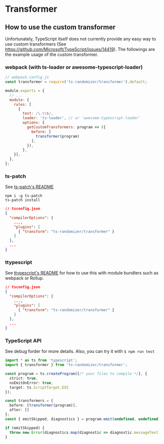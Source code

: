 # Transformer

## How to use the custom transformer
Unfortunately, TypeScript itself does not currently provide any easy way to use custom transformers (See https://github.com/Microsoft/TypeScript/issues/14419).
The followings are the example usage of the custom transformer.

### webpack (with ts-loader or awesome-typescript-loader)
```js
// webpack.config.js
const transformer = require('ts-randomizer/transformer').default;

module.exports = {
  // ...
  module: {
    rules: [
      {
        test: /\.ts$/,
        loader: 'ts-loader', // or 'awesome-typescript-loader'
        options: {
          getCustomTransformers: program => ({
            before: [
              transformer(program)
            ],
          }),
        },
    }],
  },
};
```
### ts-patch
See [ts-patch's README](https://github.com/nonara/ts-patch/blob/master/README.md)
```
npm i -g ts-patch
ts-patch install
```
```json
// tsconfig.json
{
  "compilerOptions": {
    ...,
    "plugins": [
      { "transform": "ts-randomizer/transformer" }
    ]
  },
  ...
}
```

### ttypescript
See [ttypescript's README](https://github.com/cevek/ttypescript/blob/master/README.md) for how to use this with module bundlers such as webpack or Rollup.
```json
// tsconfig.json
{
  "compilerOptions": {
    ...,
    "plugins": [
      { "transform": "ts-randomizer/transformer" }
    ]
  },
  ...
}
```

### TypeScript API
See debug forder for more details. Also, you can try it with ```$ npm run test```
```typescript
import * as ts from 'typescript';
import { transformer } from 'ts-randomizer/transformer';

const program = ts.createProgram([/* your files to compile */], {
  strict: true,
  noEmitOnError: true,
  target: ts.ScriptTarget.ES5
});

const transformers = {
  before: [transformer(program)],
  after: []
};
const { emitSkipped, diagnostics } = program.emit(undefined, undefined, undefined, false, transformers);

if (emitSkipped) {
  throw new Error(diagnostics.map(diagnostic => diagnostic.messageText).join('\n'));
}
```
